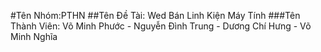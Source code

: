 ﻿#Tên Nhóm:PTHN
##Tên Đề Tài: Wed Bán Linh Kiện Máy Tính
###Tên Thành Viên: Võ Minh Phước - Nguyễn Đình Trung - Dương Chí Hưng - Võ Minh Nghĩa